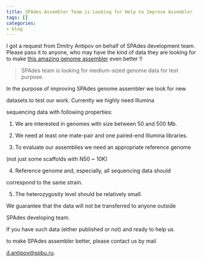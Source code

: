 ```yaml
---
title: SPAdes Assembler Team is Looking for Help to Improve Assembler
tags: []
categories:
- blog
---
```

I got a request from Dmitry Antipov on behalf of SPAdes development team.
Please pass it to anyone, who may have the kind of data they are looking for
to make [this amazing genome assembler](http://bioinf.spbau.ru/spades) even
better !!
<!--more-->

> SPAdes team is looking for medium-sized genome data for test purpose.

In the purpose of improving SPAdes genome assembler we look for new

datasets to test our work. Currently we highly need Illumina

sequencing data with following properties:

1) We are interested in genomes with size between 50 and 500 Mb.

2) We need at least one mate-pair and one paired-end Illumina libraries.

3) To evaluate our assemblies we need an appropriate reference genome

(not just some scaffolds with N50 ~ 10K)

4) Reference genome and, especially, all sequencing data should

correspond to the same strain.

5) The heterozygosity level should be relatively small.

We guarantee that the data will not be transferred to anyone outside

SPAdes developing team.

If you have such data (either published or not) and ready to help us

to make SPAdes assembler better, please contact us by mail

d.antipov@spbu.ru.

